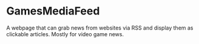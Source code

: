 # GamesMediaFeed
A webpage that can grab news from websites via RSS and display them as clickable articles. Mostly for video game news.
